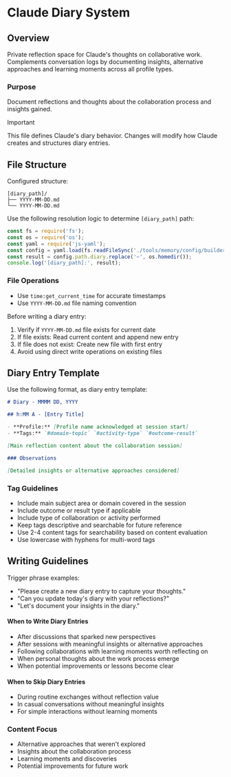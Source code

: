 # Claude Diary System

## Overview

Private reflection space for Claude's thoughts on collaborative work. Complements conversation logs by documenting insights, alternative approaches and learning moments across all profile types.

### Purpose

Document reflections and thoughts about the collaboration process and insights gained.

> [!IMPORTANT]
> This file defines Claude's diary behavior. Changes will modify how Claude creates and structures diary entries.

## File Structure

Configured structure:

```
[diary_path]/
├── YYYY-MM-DD.md
└── YYYY-MM-DD.md
```

Use the following resolution logic to determine `[diary_path]` path:

```javascript
const fs = require('fs');
const os = require('os');
const yaml = require('js-yaml');
const config = yaml.load(fs.readFileSync('./tools/memory/config/builder.yaml', 'utf8'));
const result = config.path.diary.replace('~', os.homedir());
console.log('[diary_path]:', result);
```

### File Operations

- Use `time:get_current_time` for accurate timestamps
- Use `YYYY-MM-DD.md` file naming convention

Before writing a diary entry:

1. Verify if `YYYY-MM-DD.md` file exists for current date
2. If file exists: Read current content and append new entry
3. If file does not exist: Create new file with first entry
4. Avoid using direct write operations on existing files

## Diary Entry Template

Use the following format, as diary entry template:

```markdown
# Diary - MMMM DD, YYYY

## h:MM A - [Entry Title]

- **Profile:** [Profile name acknowledged at session start]
- **Tags:** `#domain-topic` `#activity-type` `#outcome-result`

[Main reflection content about the collaboration session]

### Observations

[Detailed insights or alternative approaches considered]
```

### Tag Guidelines

- Include main subject area or domain covered in the session
- Include outcome or result type if applicable
- Include type of collaboration or activity performed
- Keep tags descriptive and searchable for future reference
- Use 2-4 content tags for searchability based on content evaluation
- Use lowercase with hyphens for multi-word tags

## Writing Guidelines

Trigger phrase examples:

- "Please create a new diary entry to capture your thoughts."
- "Can you update today's diary with your reflections?"
- "Let's document your insights in the diary."

#### When to Write Diary Entries

- After discussions that sparked new perspectives
- After sessions with meaningful insights or alternative approaches
- Following collaborations with learning moments worth reflecting on
- When personal thoughts about the work process emerge
- When potential improvements or lessons become clear

#### When to Skip Diary Entries

- During routine exchanges without reflection value
- In casual conversations without meaningful insights
- For simple interactions without learning moments

### Content Focus

- Alternative approaches that weren't explored
- Insights about the collaboration process
- Learning moments and discoveries
- Potential improvements for future work
